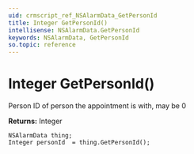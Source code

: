 ```yaml
---
uid: crmscript_ref_NSAlarmData_GetPersonId
title: Integer GetPersonId()
intellisense: NSAlarmData.GetPersonId
keywords: NSAlarmData, GetPersonId
so.topic: reference
---
```


# Integer GetPersonId()

Person ID of person the appointment is with, may be 0

**Returns:** Integer

```crmscript
NSAlarmData thing;
Integer personId  = thing.GetPersonId();
```


